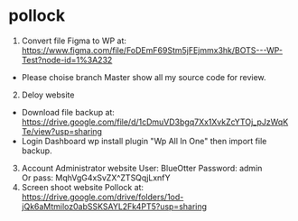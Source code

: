 # pollock

1. Convert file Figma to WP at: https://www.figma.com/file/FoDEmF69Stm5jFEjmmx3hk/BOTS---WP-Test?node-id=1%3A232 
- Please choise branch Master show all my source code for review.
2. Deloy website
 - Download file backup at: https://drive.google.com/file/d/1cDmuVD3bgq7Xx1XvkZcYTOj_pJzWqKTe/view?usp=sharing
 - Login Dashboard wp install plugin "Wp All In One" then import file backup. 
3. Account Administrator website
 User: BlueOtter
 Password: admin  
 Or pass: MqhVgG4xSvZX^ZTSQqjLxnfY
 4. Screen shoot website Pollock at: https://drive.google.com/drive/folders/1od-jQk6aMtmiloz0abSSKSAYL2Fk4PT5?usp=sharing
